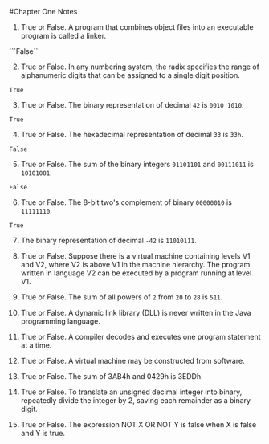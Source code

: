 #Chapter One Notes

1. True or False. A program that combines object files into an executable program is called a linker.

```False``

2. True or False. In any numbering system, the radix specifies the range of alphanumeric digits that can be assigned to a single digit position.

```True```

3. True or False. The binary representation of decimal ```42``` is ```0010 1010```.

```True```

4. True or False. The hexadecimal representation of decimal ```33``` is ```33h```.

```False```

5. True or False. The sum of the binary integers ```01101101``` and ```00111011``` is ```10101001```.

```False```

6. True or False. The 8-bit two's complement of binary ```00000010``` is ```11111110```.

```True```

7. The binary representation of decimal ```-42``` is ```11010111```.


8. True or False. Suppose there is a virtual machine containing levels V1 and V2, where V2 is above V1 in the machine hierarchy. The program written in language V2 can be executed by a program running at level V1.

9. True or False. The sum of all powers of ```2``` from ```20``` to ```28``` is ```511```.

10. True or False. A dynamic link library (DLL) is never written in the Java programming language.

11. True or False. A compiler decodes and executes one program statement at a time.

12. True or False. A virtual machine may be constructed from software.

13. True or False. The sum of 3AB4h and 0429h is 3EDDh.

14. True or False. To translate an unsigned decimal integer into binary, repeatedly divide the integer by 2, saving each remainder as a binary digit.

15. True or False. The expression NOT X OR NOT Y is false when X is false and Y is true.
